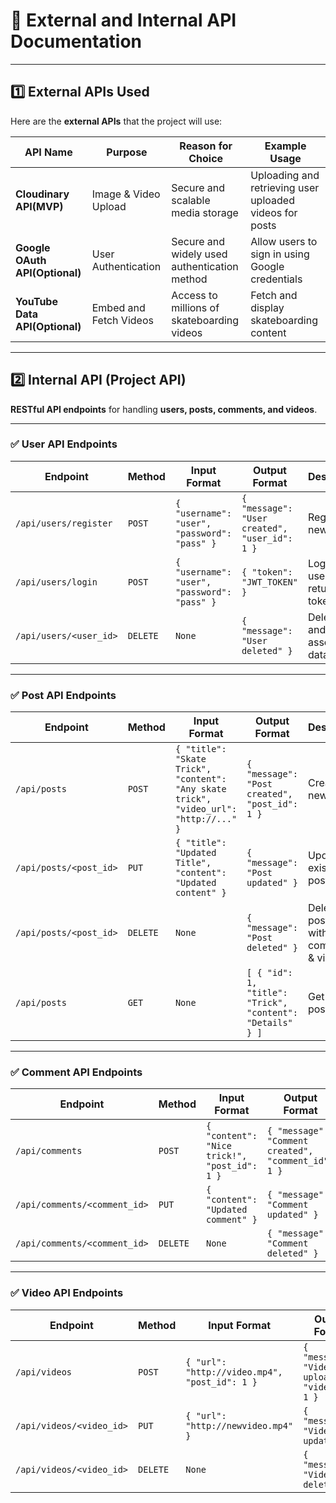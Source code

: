 # 📌 External and Internal API Documentation

---

## **1️⃣ External APIs Used**
Here are the **external APIs** that the project will use:

| **API Name** | **Purpose** | **Reason for Choice** | **Example Usage** |
|-------------|------------|-------------------------|------------------|
| **Cloudinary API(MVP)** | Image & Video Upload | Secure and scalable media storage | Uploading and retrieving user uploaded videos for posts |
| **Google OAuth API(Optional)** | User Authentication | Secure and widely used authentication method | Allow users to sign in using Google credentials |
| **YouTube Data API(Optional)** | Embed and Fetch Videos | Access to millions of skateboarding videos | Fetch and display skateboarding content |

---

## **2️⃣ Internal API (Project API)**
**RESTful API endpoints** for handling **users, posts, comments, and videos**.

---

### **✅ User API Endpoints**
| **Endpoint** | **Method** | **Input Format** | **Output Format** | **Description** |
|-------------|-----------|------------------|------------------|----------------|
| `/api/users/register` | `POST` | `{ "username": "user", "password": "pass" }` | `{ "message": "User created", "user_id": 1 }` | Register a new user |
| `/api/users/login` | `POST` | `{ "username": "user", "password": "pass" }` | `{ "token": "JWT_TOKEN" }` | Log in a user & return JWT token |
| `/api/users/<user_id>` | `DELETE` | `None` | `{ "message": "User deleted" }` | Delete user and all associated data |

---

### **✅ Post API Endpoints**
| **Endpoint** | **Method** | **Input Format** | **Output Format** | **Description** |
|-------------|-----------|------------------|------------------|----------------|
| `/api/posts` | `POST` | `{ "title": "Skate Trick", "content": "Any skate trick", "video_url": "http://..." }` | `{ "message": "Post created", "post_id": 1 }` | Create a new post |
| `/api/posts/<post_id>` | `PUT` | `{ "title": "Updated Title", "content": "Updated content" }` | `{ "message": "Post updated" }` | Update an existing post |
| `/api/posts/<post_id>` | `DELETE` | `None` | `{ "message": "Post deleted" }` | Delete a post along with its comments & video |
| `/api/posts` | `GET` | `None` | `[ { "id": 1, "title": "Trick", "content": "Details" } ]` | Get all posts |

---

### **✅ Comment API Endpoints**
| **Endpoint** | **Method** | **Input Format** | **Output Format** | **Description** |
|-------------|-----------|------------------|------------------|----------------|
| `/api/comments` | `POST` | `{ "content": "Nice trick!", "post_id": 1 }` | `{ "message": "Comment created", "comment_id": 1 }` | Create a new comment |
| `/api/comments/<comment_id>` | `PUT` | `{ "content": "Updated comment" }` | `{ "message": "Comment updated" }` | Update an existing comment |
| `/api/comments/<comment_id>` | `DELETE` | `None` | `{ "message": "Comment deleted" }` | Delete a comment |

---

### **✅ Video API Endpoints**
| **Endpoint** | **Method** | **Input Format** | **Output Format** | **Description** |
|-------------|-----------|------------------|------------------|----------------|
| `/api/videos` | `POST` | `{ "url": "http://video.mp4", "post_id": 1 }` | `{ "message": "Video uploaded", "video_id": 1 }` | Upload a video for a post |
| `/api/videos/<video_id>` | `PUT` | `{ "url": "http://newvideo.mp4" }` | `{ "message": "Video updated" }` | Update a video URL |
| `/api/videos/<video_id>` | `DELETE` | `None` | `{ "message": "Video deleted" }` | Delete a video |
